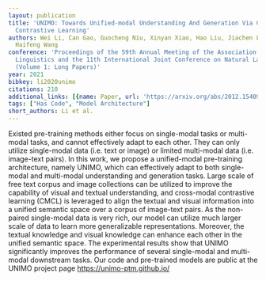 ```yaml
---
layout: publication
title: 'UNIMO: Towards Unified-modal Understanding And Generation Via Cross-modal
  Contrastive Learning'
authors: Wei Li, Can Gao, Guocheng Niu, Xinyan Xiao, Hao Liu, Jiachen Liu, Hua Wu,
  Haifeng Wang
conference: 'Proceedings of the 59th Annual Meeting of the Association for Computational
  Linguistics and the 11th International Joint Conference on Natural Language Processing
  (Volume 1: Long Papers)'
year: 2021
bibkey: li2020unimo
citations: 210
additional_links: [{name: Paper, url: 'https://arxiv.org/abs/2012.15409'}]
tags: ["Has Code", "Model Architecture"]
short_authors: Li et al.
---
```

Existed pre-training methods either focus on single-modal tasks or
multi-modal tasks, and cannot effectively adapt to each other. They can only
utilize single-modal data (i.e. text or image) or limited multi-modal data
(i.e. image-text pairs). In this work, we propose a unified-modal pre-training
architecture, namely UNIMO, which can effectively adapt to both single-modal
and multi-modal understanding and generation tasks. Large scale of free text
corpus and image collections can be utilized to improve the capability of
visual and textual understanding, and cross-modal contrastive learning (CMCL)
is leveraged to align the textual and visual information into a unified
semantic space over a corpus of image-text pairs. As the non-paired
single-modal data is very rich, our model can utilize much larger scale of data
to learn more generalizable representations. Moreover, the textual knowledge
and visual knowledge can enhance each other in the unified semantic space. The
experimental results show that UNIMO significantly improves the performance of
several single-modal and multi-modal downstream tasks. Our code and pre-trained
models are public at the UNIMO project page https://unimo-ptm.github.io/